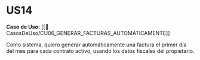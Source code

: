 # US14

**Caso de Uso:** [[📄 CasosDeUso/CU06_GENERAR_FACTURAS_AUTOMÁTICAMENTE]]

Como sistema, quiero generar automáticamente una factura el primer día del mes para cada contrato activo, usando los datos fiscales del propietario.
